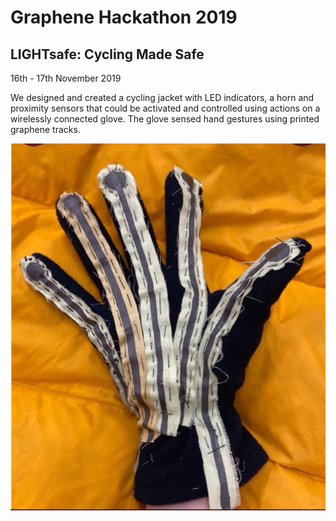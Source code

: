 # Graphene Hackathon 2019

## LIGHTsafe: Cycling Made Safe 

16th - 17th November 2019

We designed and created a cycling jacket with LED indicators, a horn and proximity sensors that could be activated and controlled using actions on a wirelessly connected glove. The glove sensed hand gestures using printed graphene tracks.

![Glove](https://github.com/nicole-mm17/Graphene-Hackathon-2019/blob/master/Glove.jpeg)
